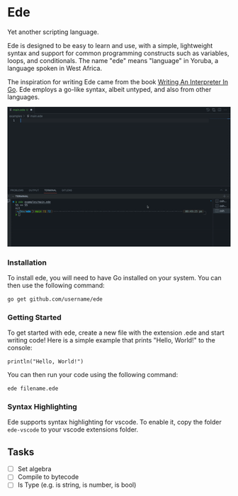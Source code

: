 # Ede

Yet another scripting language.

Ede is designed to be easy to learn and use, with a simple, lightweight syntax and support for common programming constructs such as variables, loops, and conditionals. The name "ede" means "language" in Yoruba, a language spoken in West Africa.

The inspiration for writing Ede came from the book [Writing An Interpreter In Go](https://interpreterbook.com/). Ede employs a go-like syntax, albeit untyped, and also from other languages.

![Ede](./images/fib.gif)

### Installation

To install ede, you will need to have Go installed on your system. You can then use the following command:

```bash
go get github.com/username/ede
```

### Getting Started

To get started with ede, create a new file with the extension .ede and start writing code! Here is a simple example that prints "Hello, World!" to the console:

```ede
println("Hello, World!")
```

You can then run your code using the following command:

```bash
ede filename.ede
```

### Syntax Highlighting

Ede supports syntax highlighting for vscode. To enable it, copy the folder `ede-vscode` to your vscode extensions folder.

## Tasks

- [ ] Set algebra
- [ ] Compile to bytecode
- [ ] Is Type (e.g. is string, is number, is bool)
